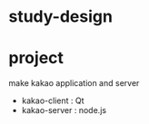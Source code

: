 # study-design

# project
make kakao application and server 

* kakao-client : Qt
* kakao-server : node.js
